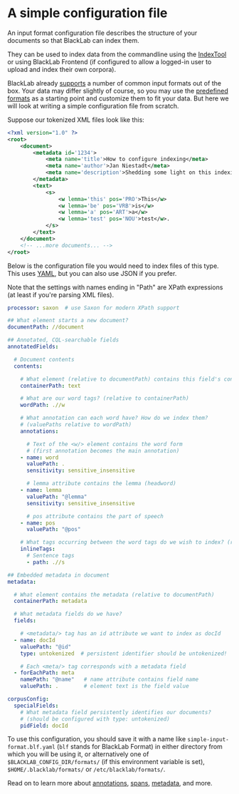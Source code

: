 # A simple configuration file

An input format configuration file describes the structure of your documents so that BlackLab can index them.

They can be used to index data from the commandline using the [IndexTool](create-an-index.md) or using BlackLab Frontend (if configured 
to allow a logged-in user to upload and index their own corpora).

BlackLab already [supports](create-an-index.md#supported-formats) a number of common input formats out of the box. Your data may differ slightly of 
course, so you may use the [predefined formats](@github:/engine/src/main/resources/formats) as a starting point and customize them to fit your data. But here 
we will look at writing a simple configuration file from scratch.

Suppose our tokenized XML files look like this:

```xml
<?xml version="1.0" ?>
<root>
    <document>
        <metadata id='1234'>
            <meta name='title'>How to configure indexing</meta>
            <meta name='author'>Jan Niestadt</meta>
            <meta name='description'>Shedding some light on this indexing business!</meta>
        </metadata>
        <text>
            <s>
                <w lemma='this' pos='PRO'>This</w>
                <w lemma='be' pos='VRB'>is</w>
                <w lemma='a' pos='ART'>a</w>
                <w lemma='test' pos='NOU'>test</w>.
            </s>
        </text>
    </document>
    <!-- ...more documents... -->
</root>
```

Below is the configuration file you would need to index files of this type. This uses [YAML](../yaml.md), but you can also use JSON if you prefer.

Note that the settings with names ending in "Path" are XPath expressions (at least if you're parsing XML files).


```yaml
processor: saxon  # use Saxon for modern XPath support

## What element starts a new document?
documentPath: //document

## Annotated, CQL-searchable fields
annotatedFields:

  # Document contents
  contents:

    # What element (relative to documentPath) contains this field's contents?
    containerPath: text

    # What are our word tags? (relative to containerPath)
    wordPath: .//w

    # What annotation can each word have? How do we index them?
    # (valuePaths relative to wordPath)
    annotations:

      # Text of the <w/> element contains the word form
      # (first annotation becomes the main annotation)
    - name: word
      valuePath: .
      sensitivity: sensitive_insensitive

      # lemma attribute contains the lemma (headword)
    - name: lemma
      valuePath: "@lemma"
      sensitivity: sensitive_insensitive

      # pos attribute contains the part of speech
    - name: pos
      valuePath: "@pos"

    # What tags occurring between the word tags do we wish to index? (relative to containerPath) 
    inlineTags:
      # Sentence tags
      - path: .//s

## Embedded metadata in document
metadata:

  # What element contains the metadata (relative to documentPath)
  containerPath: metadata

  # What metadata fields do we have?
  fields:

    # <metadata/> tag has an id attribute we want to index as docId
  - name: docId
    valuePath: "@id"
    type: untokenized  # persistent identifier should be untokenized!

    # Each <meta/> tag corresponds with a metadata field
  - forEachPath: meta
    namePath: "@name"   # name attribute contains field name
    valuePath: .        # element text is the field value

corpusConfig:
  specialFields:
    # What metadata field persistently identifies our documents?
    # (should be configured with type: untokenized)
    pidField: docId
```

To use this configuration, you should save it with a name like `simple-input-format.blf.yaml` (`blf` stands for BlackLab Format) in either directory from which you will be using it, or alternatively one of `$BLACKLAB_CONFIG_DIR/formats/` (if this environment variable is set), `$HOME/.blacklab/formats/` or `/etc/blacklab/formats/`.

Read on to learn more about [annotations](annotations.md), [spans](spans.md), [metadata](metadata.md), and more.
